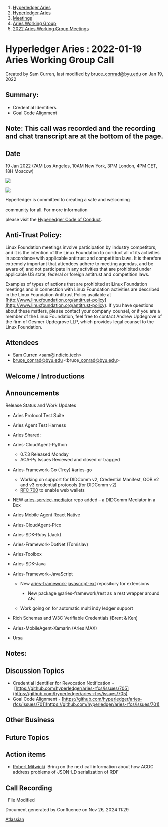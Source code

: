 1. [Hyperledger Aries](index.html)
2. [Hyperledger Aries](Hyperledger-Aries_18481154.html)
3. [Meetings](Meetings_18481222.html)
4. [Aries Working Group](Aries-Working-Group_18481228.html)
5. [2022 Aries Working Group Meetings](2022-Aries-Working-Group-Meetings_18515842.html)

# Hyperledger Aries : 2022-01-19 Aries Working Group Call

Created by Sam Curren, last modified by bruce\_conrad@byu.edu on Jan 19, 2022

## Summary:

- Credential Identifiers
- Goal Code Alignment

## Note: This call was recorded and the recording and chat transcript are at the bottom of the page.

## Date

19 Jan 2022 (7AM Los Angeles, 10AM New York, 3PM London, 4PM CET, 18H Moscow)

![](https://wiki.hyperledger.org/download/attachments/29034696/Antitrustnotice.png?version=1&modificationDate=1581695654000&api=v2)

![](https://wiki.hyperledger.org/download/attachments/2392771/welcome.png?version=2&modificationDate=1572450107000&api=v2)

Hyperledger is committed to creating a safe and welcoming

community for all. For more information

please visit the [Hyperledger Code of Conduct](https://lf-hyperledger.atlassian.net/wiki/display/HYP/Hyperledger+Code+of+Conduct).

## Anti-Trust Policy:

Linux Foundation meetings involve participation by industry competitors, and it is the intention of the Linux Foundation to conduct all of its activities in accordance with applicable antitrust and competition laws. It is therefore extremely important that attendees adhere to meeting agendas, and be aware of, and not participate in any activities that are prohibited under applicable US state, federal or foreign antitrust and competition laws.

Examples of types of actions that are prohibited at Linux Foundation meetings and in connection with Linux Foundation activities are described in the Linux Foundation Antitrust Policy available at [http://www.linuxfoundation.org/antitrust-policy](http://www.linuxfoundation.org/antitrust-policy). If you have questions about these matters, please contact your company counsel, or if you are a member of the Linux Foundation, feel free to contact Andrew Updegrove of the firm of Gesmer Updegrove LLP, which provides legal counsel to the Linux Foundation.

## Attendees

- [Sam Curren](https://lf-hyperledger.atlassian.net/wiki/people/557058:1ed5fd92-7e42-4cab-87b1-688e48bc02c2?ref=confluence) &lt;sam@indicio.tech&gt;
- [bruce\_conrad@byu.edu](https://lf-hyperledger.atlassian.net/wiki/people/5a305bc720cc34374b243891?ref=confluence) &lt;bruce\_conrad@byu.edu&gt;

## Welcome / Introductions

## Announcements

Release Status and Work Updates

- Aries Protocol Test Suite
- Aries Agent Test Harness
- Aries Shared:
- Aries-CloudAgent-Python
  
  - 0.7.3 Released Monday
  - ACA-Py Issues Reviewed and closed or tragged
- Aries-Framework-Go (Troy) #aries-go
  
  - Working on support for DIDComm v2, Credential Manifest, OOB v2 and v3 credential protocols (for DIDComm v2)
  - [RFC 700](https://github.com/hyperledger/aries-rfcs/pull/700) to enable web wallets
- NEW [aries-service-mediator](https://github.com/hyperledger/aries-mediator-service) repo added – a DIDComm Mediator in a Box
- Aries Mobile Agent React Native
- Aries-CloudAgent-Pico
- Aries-SDK-Ruby (Jack)
- Aries-Framework-DotNet (Tomislav)
- Aries-Toolbox
- Aries-SDK-Java
- Aries-Framework-JavaScript
  
  - New [aries-framework-javascript-ext](https://github.com/hyperledger/aries-framework-javascript-ext) repository for extensions
    
    - New package @aries-framework/rest as a rest wrapper around AFJ
  - Work going on for automatic multi indy ledger support
- Rich Schemas and W3C Verifiable Credentials (Brent &amp; Ken)
- Aries-MobileAgent-Xamarin (Aries MAX)
- Ursa

## Notes:

## Discussion Topics

- Credential Identifier for Revocation Notification - [https://github.com/hyperledger/aries-rfcs/issues/705](https://github.com/hyperledger/aries-rfcs/issues/705)
- Goal Code Alignment - [https://github.com/hyperledger/aries-rfcs/issues/701](https://github.com/hyperledger/aries-rfcs/issues/701)

## Other Business

## Future Topics

## Action items

- [Robert Mitwicki](https://lf-hyperledger.atlassian.net/wiki/people/712020:9176fc40-350e-4342-b616-01da76989d8d?ref=confluence)  Bring on the next call information about how ACDC address problems of JSON-LD serialization of RDF

## Call Recording

  File Modified

Document generated by Confluence on Nov 26, 2024 11:29

[Atlassian](http://www.atlassian.com/)
